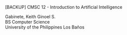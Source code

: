 [BACKUP]
CMSC 12 - Introduction to Artificial Intelligence

Gabinete, Keith Ginoel S. <br />
BS Computer Science <br />
University of the Philippines Los Baños <br />
